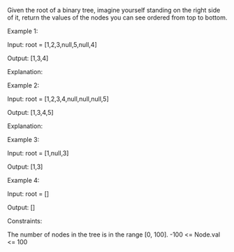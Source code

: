 Given the root of a binary tree, imagine yourself standing on the right side of it, return the values of the nodes you can see ordered from top to bottom.

 

Example 1:

Input: root = [1,2,3,null,5,null,4]

Output: [1,3,4]

Explanation:



Example 2:

Input: root = [1,2,3,4,null,null,null,5]

Output: [1,3,4,5]

Explanation:



Example 3:

Input: root = [1,null,3]

Output: [1,3]

Example 4:

Input: root = []

Output: []

 

Constraints:

The number of nodes in the tree is in the range [0, 100].
-100 <= Node.val <= 100

